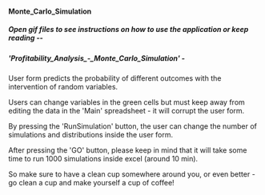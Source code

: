 #### Monte_Carlo_Simulation

##### Open gif files to see instructions on how to use the application or keep reading --

##### 'Profitability_Analysis_-_Monte_Carlo_Simulation' -
User form predicts the probability of different outcomes with the intervention of random variables. 

Users can change variables in the green cells but must keep away from editing the data in the 'Main' spreadsheet - it will corrupt the user form. 

By pressing the 'RunSimulation' button, the user can change the number of simulations and distributions inside the user form.

After pressing the 'GO' button, please keep in mind that it will take some time to run 1000 simulations inside excel (around 10 min).

So make sure to have a clean cup somewhere around you, or even better - go clean a cup and make yourself a cup of coffee!
